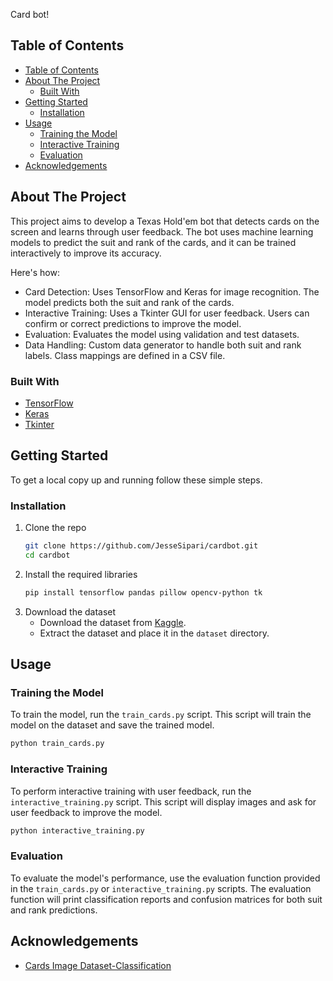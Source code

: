 Card bot!

## Table of Contents

- [Table of Contents](#table-of-contents)
- [About The Project](#about-the-project)
  - [Built With](#built-with)
- [Getting Started](#getting-started)
  - [Installation](#installation)
- [Usage](#usage)
  - [Training the Model](#training-the-model)
  - [Interactive Training](#interactive-training)
  - [Evaluation](#evaluation)
- [Acknowledgements](#acknowledgements)

## About The Project

This project aims to develop a Texas Hold'em bot that detects cards on the screen and learns through user feedback. The bot uses machine learning models to predict the suit and rank of the cards, and it can be trained interactively to improve its accuracy.

Here's how:

* Card Detection: Uses TensorFlow and Keras for image recognition. The model predicts both the suit and rank of the cards.
* Interactive Training: Uses a Tkinter GUI for user feedback. Users can confirm or correct predictions to improve the model.
* Evaluation: Evaluates the model using validation and test datasets.
* Data Handling: Custom data generator to handle both suit and rank labels. Class mappings are defined in a CSV file.

### Built With

* [TensorFlow](https://www.tensorflow.org/)
* [Keras](https://keras.io/)
* [Tkinter](https://docs.python.org/3/library/tkinter.html)

## Getting Started

To get a local copy up and running follow these simple steps.

### Installation

1. Clone the repo
   ```sh
   git clone https://github.com/JesseSipari/cardbot.git
   cd cardbot
   ```
2. Install the required libraries
   ```sh
   pip install tensorflow pandas pillow opencv-python tk
   ```
3. Download the dataset
   - Download the dataset from [Kaggle](https://www.kaggle.com/datasets/gpiosenka/cards-image-datasetclassification/data).
   - Extract the dataset and place it in the `dataset` directory.

## Usage

### Training the Model

To train the model, run the `train_cards.py` script. This script will train the model on the dataset and save the trained model.

```sh
python train_cards.py
```

### Interactive Training

To perform interactive training with user feedback, run the `interactive_training.py` script. This script will display images and ask for user feedback to improve the model.

```sh
python interactive_training.py
```


### Evaluation

To evaluate the model's performance, use the evaluation function provided in the `train_cards.py` or `interactive_training.py` scripts. The evaluation function will print classification reports and confusion matrices for both suit and rank predictions.



## Acknowledgements

* [Cards Image Dataset-Classification](https://www.kaggle.com/datasets/gpiosenka/cards-image-datasetclassification/data)
```
